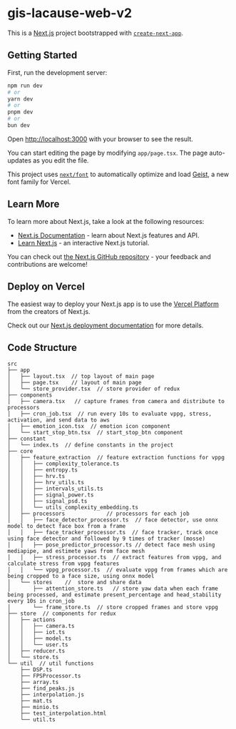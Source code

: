 # gis-lacause-web-v2

This is a [Next.js](https://nextjs.org) project bootstrapped with [`create-next-app`](https://nextjs.org/docs/app/api-reference/cli/create-next-app).

## Getting Started

First, run the development server:

```bash
npm run dev
# or
yarn dev
# or
pnpm dev
# or
bun dev
```

Open [http://localhost:3000](http://localhost:3000) with your browser to see the result.

You can start editing the page by modifying `app/page.tsx`. The page auto-updates as you edit the file.

This project uses [`next/font`](https://nextjs.org/docs/app/building-your-application/optimizing/fonts) to automatically optimize and load [Geist](https://vercel.com/font), a new font family for Vercel.

## Learn More

To learn more about Next.js, take a look at the following resources:

- [Next.js Documentation](https://nextjs.org/docs) - learn about Next.js features and API.
- [Learn Next.js](https://nextjs.org/learn) - an interactive Next.js tutorial.

You can check out [the Next.js GitHub repository](https://github.com/vercel/next.js) - your feedback and contributions are welcome!

## Deploy on Vercel

The easiest way to deploy your Next.js app is to use the [Vercel Platform](https://vercel.com/new?utm_medium=default-template&filter=next.js&utm_source=create-next-app&utm_campaign=create-next-app-readme) from the creators of Next.js.

Check out our [Next.js deployment documentation](https://nextjs.org/docs/app/building-your-application/deploying) for more details.

## Code Structure
```
src
├── app
│   ├── layout.tsx  // top layout of main page
│   ├── page.tsx    // layout of main page
│   └── store_provider.tsx  // store provider of redux
├── components
│   ├── camera.tsx   // capture frames from camera and distribute to processors
│   ├── cron_job.tsx  // run every 10s to evaluate vppg, stress, activation, and send data to aws 
│   ├── emotion_icon.tsx  // emotion icon component
│   └── start_stop_btn.tsx  // start_stop_btn component
├── constant
│   └── index.ts  // define constants in the project
├── core
│   ├── feature_extraction  // feature extraction functions for vppg
│   │   ├── complexity_tolerance.ts
│   │   ├── entropy.ts
│   │   ├── hrv.ts
│   │   ├── hrv_utils.ts
│   │   ├── intervals_utils.ts
│   │   ├── signal_power.ts
│   │   ├── signal_psd.ts
│   │   └── utils_complexity_embedding.ts
│   ├── processors             // processors for each job
│   │   ├── face_detector_processor.ts  // face detector, use onnx model to detect face box from a frame
│   │   ├── face_tracker_processor.ts  // face tracker, track once using face detector and followed by 9 times of tracker (mosse)
│   │   ├── pose_predictor_processor.ts // detect face mesh using mediapipe, and estimete yaws from face mesh
│   │   ├── stress_processor.ts  // extract features from vppg, and calculate stress from vppg features
│   │   └── vppg_processor.ts  // evaluate vppg from frames which are being cropped to a face size, using onnx model
│   └── stores    //  store and share data 
│       ├── attention_store.ts   // store yaw data when each frame being processed, and estimate present_percentage and head_stability every 10s in cron_job
│       └── frame_store.ts  // store cropped frames and store vppg
├── store  // components for redux
│   ├── actions
│   │   ├── camera.ts
│   │   ├── iot.ts
│   │   ├── model.ts
│   │   └── user.ts
│   ├── reducer.ts
│   └── store.ts
└── util  // util functions
    ├── DSP.ts
    ├── FPSProcessor.ts
    ├── array.ts
    ├── find_peaks.js
    ├── interpolation.js
    ├── mat.ts
    ├── minio.ts
    ├── test_interpolation.html
    └── util.ts
```